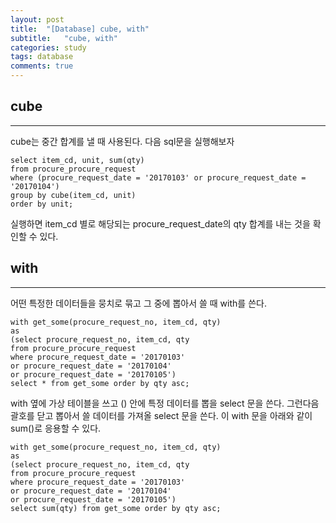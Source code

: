 ```yaml
---
layout: post
title:  "[Database] cube, with"
subtitle:   "cube, with"
categories: study
tags: database
comments: true
---
```



## cube
---
cube는 중간 합계를 낼 때 사용된다. 다음 sql문을 실행해보자

```
select item_cd, unit, sum(qty)
from procure_procure_request
where (procure_request_date = '20170103' or procure_request_date = '20170104')
group by cube(item_cd, unit)
order by unit;
```
실행하면 item_cd 별로 해당되는 procure_request_date의 qty 합계를 내는 것을 확인할 수 있다.

## with
---
어떤 특정한 데이터들을 뭉치로 묶고 그 중에 뽑아서 쓸 때 with를 쓴다.

```
with get_some(procure_request_no, item_cd, qty)
as
(select procure_request_no, item_cd, qty
from procure_procure_request
where procure_request_date = '20170103'
or procure_request_date = '20170104'
or procure_request_date = '20170105')
select * from get_some order by qty asc;
```
with 옆에 가상 테이블을 쓰고 () 안에 특정 데이터를 뽑을 select 문을 쓴다. 그런다음 괄호를 닫고 뽑아서 쓸 데이터를 가져올 select 문을 쓴다. 이 with 문을 아래와 같이 sum()로 응용할 수 있다. 

```
with get_some(procure_request_no, item_cd, qty)
as
(select procure_request_no, item_cd, qty
from procure_procure_request
where procure_request_date = '20170103'
or procure_request_date = '20170104'
or procure_request_date = '20170105')
select sum(qty) from get_some order by qty asc;
```